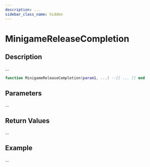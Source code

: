 ```yaml
---
description: ...
sidebar_class_name: hidden
---
```


# MinigameReleaseCompletion

## Description

...

```lua
function MinigameReleaseCompletion(param1, ...) --[[ ... ]] end
```

## Parameters

...

## Return Values

...

## Example

...

